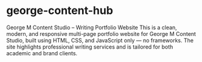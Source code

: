 # george-content-hub
George M Content Studio – Writing Portfolio Website This is a clean, modern, and responsive multi-page portfolio website for George M Content Studio, built using HTML, CSS, and JavaScript only — no frameworks.  The site highlights professional writing services and is tailored for both academic and brand clients.
